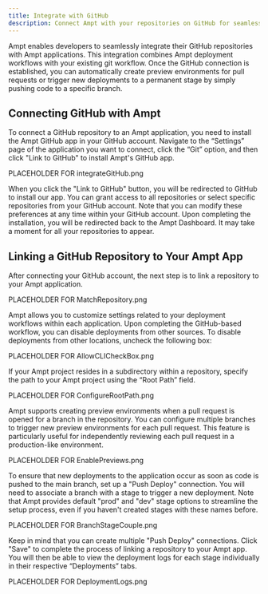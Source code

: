 ```yaml
---
title: Integrate with GitHub
description: Connect Ampt with your repositories on GitHub for seamless deployment workflows.
---
```


Ampt enables developers to seamlessly integrate their GitHub repositories with Ampt applications. This integration combines Ampt deployment workflows with your existing git workflow. Once the GitHub connection is established, you can automatically create preview environments for pull requests or trigger new deployments to a permanent stage by simply pushing code to a specific branch.

## Connecting GitHub with Ampt  

To connect a GitHub repository to an Ampt application, you need to install the Ampt GitHub app in your GitHub account. Navigate to the “Settings” page of the application you want to connect, click the “Git” option, and then click "Link to GitHub" to install Ampt's GitHub app.

PLACEHOLDER FOR integrateGitHub.png

When you click the "Link to GitHub" button, you will be redirected to GitHub to install our app. You can grant access to all repositories or select specific repositories from your GitHub account. Note that you can modify these preferences at any time within your GitHub account. Upon completing the installation, you will be redirected back to the Ampt Dashboard. It may take a moment for all your repositories to appear.

## Linking a GitHub Repository to Your Ampt App

After connecting your GitHub account, the next step is to link a repository to your Ampt application.

PLACEHOLDER FOR MatchRepository.png

Ampt allows you to customize settings related to your deployment workflows within each application. Upon completing the GitHub-based workflow, you can disable deployments from other sources. To disable deployments from other locations, uncheck the following box:

PLACEHOLDER FOR AllowCLICheckBox.png

If your Ampt project resides in a subdirectory within a repository, specify the path to your Ampt project using the “Root Path” field.

PLACEHOLDER FOR ConfigureRootPath.png

Ampt supports creating preview environments when a pull request is opened for a branch in the repository. You can configure multiple branches to trigger new preview environments for each pull request. This feature is particularly useful for independently reviewing each pull request in a production-like environment.

PLACEHOLDER FOR EnablePreviews.png

To ensure that new deployments to the application occur as soon as code is pushed to the main branch, set up a "Push Deploy" connection. You will need to associate a branch with a stage to trigger a new deployment. Note that Ampt provides default "prod" and "dev" stage options to streamline the setup process, even if you haven't created stages with these names before.

PLACEHOLDER FOR BranchStageCouple.png

Keep in mind that you can create multiple "Push Deploy" connections. Click "Save" to complete the process of linking a repository to your Ampt app. You will then be able to view the deployment logs for each stage individually in their respective “Deployments” tabs.

PLACEHOLDER FOR DeploymentLogs.png